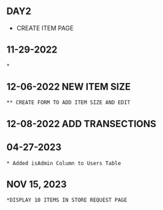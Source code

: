 

## DAY2

* CREATE ITEM PAGE

## 11-29-2022
    * 


## 12-06-2022 NEW ITEM SIZE
    ** CREATE FORM TO ADD ITEM SIZE AND EDIT

## 12-08-2022 ADD TRANSECTIONS


## 04-27-2023
    * Added isAdmin Column to Users Table

## NOV 15, 2023
    *DISPLAY 10 ITEMS IN STORE REQUEST PAGE
